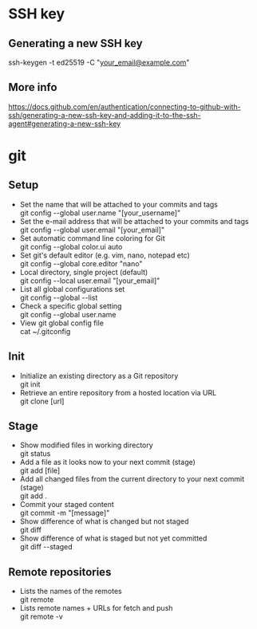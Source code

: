 # SSH key

## Generating a new SSH key
ssh-keygen -t ed25519 -C "your_email@example.com"

## More info
https://docs.github.com/en/authentication/connecting-to-github-with-ssh/generating-a-new-ssh-key-and-adding-it-to-the-ssh-agent#generating-a-new-ssh-key



# git

## Setup

* Set the name that will be attached to your commits and tags<br>
git config --global user.name "[your_username]"
* Set the e-mail address that will be attached to your commits and tags<br>
git config --global user.email "[your_email]"
* Set automatic command line coloring for Git<br>
git config --global color.ui auto
* Set git's default editor (e.g. vim, nano, notepad etc)<br>
git config --global core.editor "nano"
* Local directory, single project (default)<br>
git config --local user.email "[your_email]"
* List all global configurations set<br>
git config --global --list
* Check a specific global setting<br>
git config --global user.name
* View git global config file<br>
cat ~/.gitconfig

## Init

* Initialize an existing directory as a Git repository<br>
git init
* Retrieve an entire repository from a hosted location via URL<br>
git clone [url]

## Stage
* Show modified files in working directory<br>
git status
* Add a file as it looks now to your next commit (stage)<br>
git add [file]
* Add all changed files from the current directory to your next commit (stage)<br>
git add .
* Commit your staged content<br>
git commit -m "[message]"
* Show difference of what is changed but not staged<br>
git diff
* Show difference of what is staged but not yet committed<br>
git diff --staged

## Remote repositories
* Lists the names of the remotes<br>
git remote
* Lists remote names + URLs for fetch and push<br>
git remote -v






